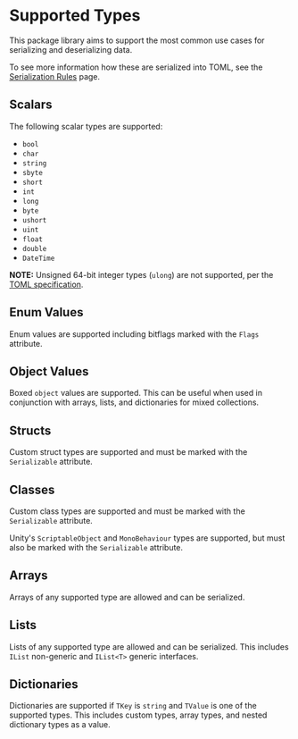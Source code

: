 # Supported Types

This package library aims to support the most common use cases for serializing and deserializing data.

To see more information how these are serialized into TOML, see the [Serialization Rules](serialization-rules.md) page.

## Scalars

The following scalar types are supported:

- `bool`
- `char`
- `string`
- `sbyte`
- `short`
- `int`
- `long`
- `byte`
- `ushort`
- `uint`
- `float`
- `double`
- `DateTime`

**NOTE:** Unsigned 64-bit integer types (`ulong`) are not supported, per the [TOML specification](https://toml.io/en/v1.0.0#integer).

## Enum Values

Enum values are supported including bitflags marked with the `Flags` attribute.

## Object Values

Boxed `object` values are supported.
This can be useful when used in conjunction with arrays, lists, and dictionaries for mixed collections.

## Structs

Custom struct types are supported and must be marked with the `Serializable` attribute.

## Classes

Custom class types are supported and must be marked with the `Serializable` attribute.

Unity's `ScriptableObject` and `MonoBehaviour` types are supported, but must also be marked with the `Serializable` attribute.

## Arrays

Arrays of any supported type are allowed and can be serialized.

## Lists

Lists of any supported type are allowed and can be serialized.
This includes `IList` non-generic and `IList<T>` generic interfaces.

## Dictionaries

Dictionaries are supported if `TKey` is `string` and `TValue` is one of the supported types.
This includes custom types, array types, and nested dictionary types as a value.
